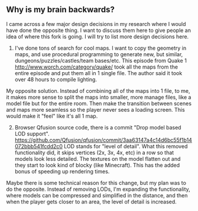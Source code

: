 
## Why is my brain backwards?

I came across a few major design decisions in my research where I would have done the opposite thing. I want to discuss them here to give people an idea of where this fork is going. I will try to list more design decisions here.

1) I've done tons of search for cool maps. I want to copy the geometry in maps, and use procedural programming to generate new, but similar, dungeons/puzzles/castles/team bases/etc. This episode from Quake 1 http://www.worch.com/category/quake/ took all the maps from the entire episode and put them all in 1 single file. The author said it took over 48 hours to compile lighting.

My opposite solution. Instead of combining all of the maps into 1 file, to me, it makes more sense to split the maps into smaller, more manage files, like a model file but for the entire room. Then make the transition between scenes and maps more seamless so the player never sees a loading screen. This would make it "feel" like it's all 1 map.

2) Browser Qfusion source code, there is a commit "Drop model based LOD support". https://github.com/Qfusion/qfusion/commit/3aa63147a4c14d6bc55f1b14072bbb541fcdd2c0  LOD stands for "level of detail". What this removed functionality did, it skips vertices (2x, 3x, 4x, etc) in a row so that models look less detailed. The textures on the model flatten out and they start to look kind of blocky (like Minecraft). This has the added bonus of speeding up rendering times.

Maybe there is some technical reason for this change, but my plan was to do the opposite. Instead of removing LODs, I'm expanding the functionality, where models can be compressed and simplified in the distance, and then when the player gets closer to an area, the level of detail is increased.

